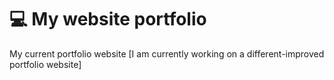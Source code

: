 # 💻 My website portfolio 

My current portfolio website [I am currently working on a different-improved portfolio website]

